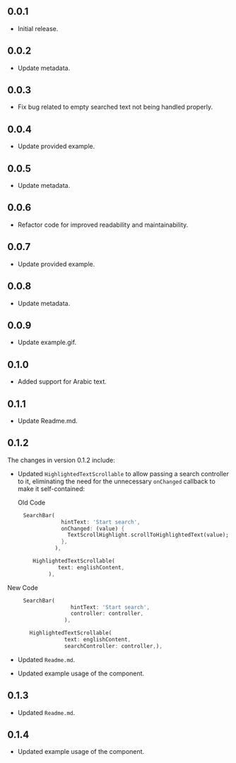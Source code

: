## 0.0.1

- Initial release.

## 0.0.2

- Update metadata.

## 0.0.3

- Fix bug related to empty searched text not being handled properly.

## 0.0.4

- Update provided example.

## 0.0.5

- Update metadata.

## 0.0.6

- Refactor code for improved readability and maintainability.

## 0.0.7

- Update provided example.

## 0.0.8

- Update metadata.

## 0.0.9

- Update example.gif.

## 0.1.0 

- Added support for Arabic text.

## 0.1.1

- Update Readme.md.

## 0.1.2

The changes in version 0.1.2 include:

- Updated `HighlightedTextScrollable` to allow passing a search controller to it, eliminating the need for the unnecessary `onChanged` callback to make it self-contained:
  
  Old Code
 ```dart
      SearchBar(
                  hintText: 'Start search',
                  onChanged: (value) {
                    TextScrollHighlight.scrollToHighlightedText(value);
                  },
                ),
```  
  
```dart
        HighlightedTextScrollable(
                text: englishContent,
             ),
```

  New Code
```dart
     SearchBar(
                    hintText: 'Start search',
                    controller: controller,
                  ),
 ```
  
```dart
       HighlightedTextScrollable(
                  text: englishContent, 
                  searchController: controller,),
 ```

- Updated `Readme.md`.

- Updated example usage of the component.

## 0.1.3

- Updated `Readme.md`.

## 0.1.4

- Updated example usage of the component.
